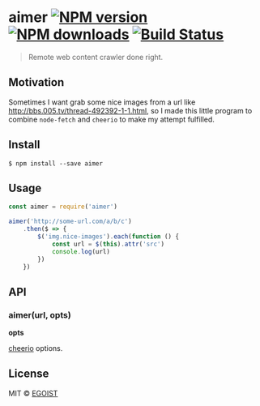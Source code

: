 # aimer [![NPM version](https://img.shields.io/npm/v/aimer.svg)](https://npmjs.com/package/aimer) [![NPM downloads](https://img.shields.io/npm/dm/aimer.svg)](https://npmjs.com/package/aimer) [![Build Status](https://img.shields.io/circleci/project/egoist/aimer/master.svg)](https://circleci.com/gh/egoist/aimer)

> Remote web content crawler done right.

## Motivation

Sometimes I want grab some nice images from a url like http://bbs.005.tv/thread-492392-1-1.html, so I made this little program to combine `node-fetch` and `cheerio` to make my attempt fulfilled.

## Install

```
$ npm install --save aimer
```

## Usage

```js
const aimer = require('aimer')

aimer('http://some-url.com/a/b/c')
	.then($ => {
		$('img.nice-images').each(function () {
			const url = $(this).attr('src')
			console.log(url)
		})
	})
```

## API

### aimer(url, opts)

**opts**

[cheerio](https://github.com/cheeriojs/cheerio) options.

## License

MIT © [EGOIST](https://github.com/egoist)
